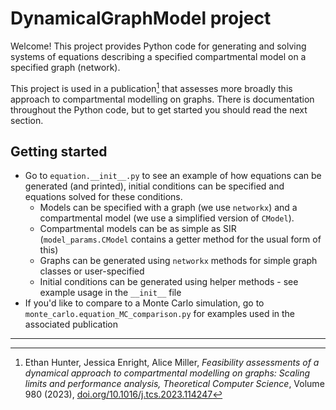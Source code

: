 # DynamicalGraphModel project

Welcome! This project provides Python code for generating and solving systems of equations describing a specified compartmental model on a specified graph (network).

This project is used in a publication[^1] that assesses more broadly this approach to compartmental modelling on graphs. There is documentation throughout the Python code, but to get started you should read the next section.


## Getting started

 - Go to `equation.__init__.py` to see an example of how equations can be generated (and printed), initial conditions can be specified and equations solved for these conditions.
   - Models can be specified with a graph (we use `networkx`) and a compartmental model (we use a simplified version of `CModel`).
   - Compartmental models can be as simple as SIR (`model_params.CModel` contains a getter method for the usual form of this) 
   - Graphs can be generated using `networkx` methods for simple graph classes or user-specified
   - Initial conditions can be generated using helper methods - see example usage in the `__init__` file
 - If you'd like to compare to a Monte Carlo simulation, go to `monte_carlo.equation_MC_comparison.py` for examples used in the associated publication


------
[^1]: Ethan Hunter, Jessica Enright, Alice Miller, _Feasibility assessments of a dynamical approach to compartmental modelling on graphs: Scaling limits and performance analysis,
Theoretical Computer Science_, Volume 980 (2023), [doi.org/10.1016/j.tcs.2023.114247](https://www.sciencedirect.com/science/article/pii/S0304397523005601)
